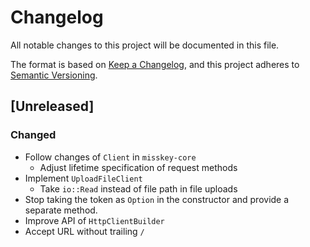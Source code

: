 # Changelog

All notable changes to this project will be documented in this file.

The format is based on [Keep a Changelog](https://keepachangelog.com/en/1.0.0/),
and this project adheres to [Semantic Versioning](https://semver.org/spec/v2.0.0.html).

## [Unreleased]

### Changed

- Follow changes of `Client` in `misskey-core`
  - Adjust lifetime specification of request methods
- Implement `UploadFileClient`
  - Take `io::Read` instead of file path in file uploads
- Stop taking the token as `Option` in the constructor and provide a separate method.
- Improve API of `HttpClientBuilder`
- Accept URL without trailing `/`
